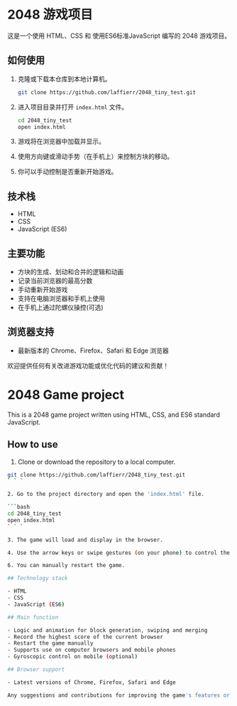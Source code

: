 # 2048 游戏项目

这是一个使用 HTML、CSS 和 使用ES6标准JavaScript 编写的 2048 游戏项目。

## 如何使用

1. 克隆或下载本仓库到本地计算机。

    ```bash
    git clone https://github.com/laffierr/2048_tiny_test.git
    ```

2. 进入项目目录并打开 `index.html` 文件。

    ```bash
    cd 2048_tiny_test
    open index.html
    ```

3. 游戏将在浏览器中加载并显示。

4. 使用方向键或滑动手势（在手机上）来控制方块的移动。

6. 你可以手动控制是否重新开始游戏。

## 技术栈

- HTML
- CSS
- JavaScript (ES6)

## 主要功能

- 方块的生成、划动和合并的逻辑和动画
- 记录当前浏览器的最高分数
- 手动重新开始游戏
- 支持在电脑浏览器和手机上使用
- 在手机上通过陀螺仪操控(可选)

## 浏览器支持

- 最新版本的 Chrome、Firefox、Safari 和 Edge 浏览器

欢迎提供任何有关改进游戏功能或优化代码的建议和贡献！


# 2048 Game project

This is a 2048 game project written using HTML, CSS, and ES6 standard JavaScript.

## How to use

1. Clone or download the repository to a local computer.

```bash
git clone https://github.com/laffierr/2048_tiny_test.git
` ` `

2. Go to the project directory and open the 'index.html' file.

```bash
cd 2048_tiny_test
open index.html
` ` `

3. The game will load and display in the browser.

4. Use the arrow keys or swipe gestures (on your phone) to control the movement of the block.

6. You can manually restart the game.

## Technology stack

- HTML
- CSS
- JavaScript (ES6)

## Main function

- Logic and animation for block generation, swiping and merging
- Record the highest score of the current browser
- Restart the game manually
- Supports use on computer browsers and mobile phones
- Gyroscopic control on mobile (optional)

## Browser support

- Latest versions of Chrome, Firefox, Safari and Edge

Any suggestions and contributions for improving the game's features or optimizing the code are welcome!
